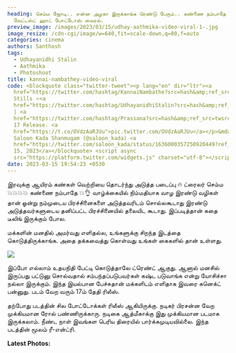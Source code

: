 ```yaml
---
heading: செம்ம ஜோடி.. என்ன அழகா இருக்காங்க ரெண்டு பேரும்.. கண்ணை நம்பாதே
  லேட்டஸ்ட் ஹாட் போட்டோஸ் வைரல்.
preview_image: /images/2023/03/15/udhay-aathmika-video-viral-1-.jpg
image_resize: /cdn-cgi/image/w=640,fit=scale-down,q=80,f=auto
categories: cinema
authors: Santhosh
tags:
  - Udhayanidhi Stalin
  - Aathmika
  - Photoshoot
title: kannai-nambathey-video-viral
code: <blockquote class="twitter-tweet"><p lang="en" dir="ltr"><a
  href="https://twitter.com/hashtag/KannaiNambathe?src=hash&amp;ref_src=twsrc%5Etfw">#KannaiNambathe</a>
  Stills ⭐<a
  href="https://twitter.com/hashtag/UdhayanidhiStalin?src=hash&amp;ref_src=twsrc%5Etfw">#UdhayanidhiStalin</a>
  | <a
  href="https://twitter.com/hashtag/Prassana?src=hash&amp;ref_src=twsrc%5Etfw">#Prassana</a><br>MARCH
  17 Release. <a
  href="https://t.co/OVdzAaRJUu">pic.twitter.com/OVdzAaRJUu</a></p>&mdash;
  Saloon Kada Shanmugam (@saloon_kada) <a
  href="https://twitter.com/saloon_kada/status/1636000357250920449?ref_src=twsrc%5Etfw">March
  15, 2023</a></blockquote> <script async
  src="https://platform.twitter.com/widgets.js" charset="utf-8"></script>
date: 2023-03-15 19:54:23 +0530
---
```

இரவுக்கு ஆயிரம் கண்கள் வெற்றியை தொடர்ந்து அடுத்த படைப்பு 🔥
ட்ரைலர் செம்ம 💥💥💥💥
கண்ணை நம்பாதே 💥👌
வாழ்க்கையில் நிம்மதியாக வாழ இரண்டு வழிகள் தான் ஓன்று நம்முடைய பிரச்சினைகளை அடுத்தவரிடம் சொல்லகூடாது இரண்டு அடுத்தவர்களுடைய தனிப்பட்ட பிரச்சினையில் தலையிட கூடாது. இப்படித்தான் கதை டீலிங் இருக்கும் போல.

மக்களின் மனதில் அமர்வது எளிதல்ல, உங்களுக்கு சிறந்த இடத்தை கொடுத்திருக்காங்க. அதை தக்கவைத்து கொள்வது உங்கள் கைகளில் தான் உள்ளது. 

![](/images/2023/03/15/udhay-aathmika-video-viral-2-.jpg)

இப்போ எல்லாம் உதயநிதி பேட்டி கொடுத்தாலே ட்ரெண்ட் ஆகுது. ஆனால் மனசில் இருப்பது பட்டுனு சொல்வதால் சம்பந்தப்படுபவர்கள் கஷ்ட படுவாங்க என்று யோசிச்சா நல்லா இருக்கும். இந்த இயல்பான பேச்சுதான் மக்களிடம் எளிதாக இவரை கனெக்ட் பன்னுது. படம் வேற வரும் 17ம் தேதி ரிலீஸ். 

தற்போது படத்தின் சில போட்டோக்கள் ரிலீஸ் ஆகியிருக்கு. நடிகர் பிரசன்ன வேற முக்கியமான ரோல் பண்ணிருக்காரு. நடிகை ஆத்மீகாக்கு இது முக்கியமான படமாக இருக்கலாம். நீண்ட நாள் இவங்கள பெரிய திரையில் பார்க்கமுடியவில்லை. இந்த படத்தின் மூலம் ரீ-என்ட்ரி. 

**L﻿atest Photos:**
